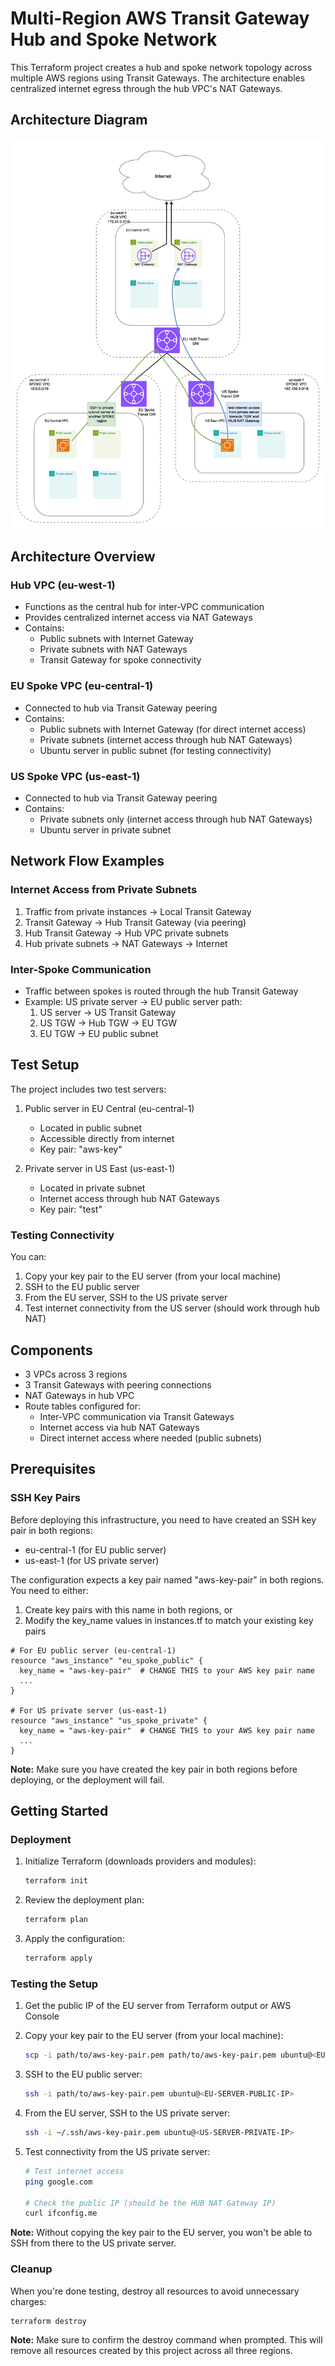 # Multi-Region AWS Transit Gateway Hub and Spoke Network

This Terraform project creates a hub and spoke network topology across multiple AWS regions using Transit Gateways. The architecture enables centralized internet egress through the hub VPC's NAT Gateways.

## Architecture Diagram

![AWS Hub and Spoke Transit Gateway Architecture](aws-hub-spoke-tgw-diagram.jpg)

## Architecture Overview

### Hub VPC (eu-west-1)
- Functions as the central hub for inter-VPC communication
- Provides centralized internet access via NAT Gateways
- Contains:
  - Public subnets with Internet Gateway
  - Private subnets with NAT Gateways
  - Transit Gateway for spoke connectivity

### EU Spoke VPC (eu-central-1)
- Connected to hub via Transit Gateway peering
- Contains:
  - Public subnets with Internet Gateway (for direct internet access)
  - Private subnets (internet access through hub NAT Gateways)
  - Ubuntu server in public subnet (for testing connectivity)

### US Spoke VPC (us-east-1)
- Connected to hub via Transit Gateway peering
- Contains:
  - Private subnets only (internet access through hub NAT Gateways)
  - Ubuntu server in private subnet

## Network Flow Examples

### Internet Access from Private Subnets
1. Traffic from private instances → Local Transit Gateway
2. Transit Gateway → Hub Transit Gateway (via peering)
3. Hub Transit Gateway → Hub VPC private subnets
4. Hub private subnets → NAT Gateways → Internet

### Inter-Spoke Communication
- Traffic between spokes is routed through the hub Transit Gateway
- Example: US private server → EU public server path:
  1. US server → US Transit Gateway
  2. US TGW → Hub TGW → EU TGW
  3. EU TGW → EU public subnet

## Test Setup
The project includes two test servers:
1. Public server in EU Central (eu-central-1)
   - Located in public subnet
   - Accessible directly from internet
   - Key pair: "aws-key"

2. Private server in US East (us-east-1)
   - Located in private subnet
   - Internet access through hub NAT Gateways
   - Key pair: "test"

### Testing Connectivity
You can:
1. Copy your key pair to the EU server (from your local machine)
2. SSH to the EU public server
3. From the EU server, SSH to the US private server
4. Test internet connectivity from the US server (should work through hub NAT)

## Components
- 3 VPCs across 3 regions
- 3 Transit Gateways with peering connections
- NAT Gateways in hub VPC
- Route tables configured for:
  - Inter-VPC communication via Transit Gateways
  - Internet access via hub NAT Gateways
  - Direct internet access where needed (public subnets)

## Prerequisites

### SSH Key Pairs
Before deploying this infrastructure, you need to have created an SSH key pair in both regions:
- eu-central-1 (for EU public server)
- us-east-1 (for US private server)

The configuration expects a key pair named "aws-key-pair" in both regions. You need to either:
1. Create key pairs with this name in both regions, or
2. Modify the key_name values in instances.tf to match your existing key pairs

```hcl
# For EU public server (eu-central-1)
resource "aws_instance" "eu_spoke_public" {
  key_name = "aws-key-pair"  # CHANGE THIS to your AWS key pair name
  ...
}

# For US private server (us-east-1)
resource "aws_instance" "us_spoke_private" {
  key_name = "aws-key-pair"  # CHANGE THIS to your AWS key pair name
  ...
}
```

**Note:** Make sure you have created the key pair in both regions before deploying, or the deployment will fail.

## Getting Started

### Deployment
1. Initialize Terraform (downloads providers and modules):
   ```bash
   terraform init
   ```

2. Review the deployment plan:
   ```bash
   terraform plan
   ```

3. Apply the configuration:
   ```bash
   terraform apply
   ```

### Testing the Setup
1. Get the public IP of the EU server from Terraform output or AWS Console

2. Copy your key pair to the EU server (from your local machine):
   ```bash
   scp -i path/to/aws-key-pair.pem path/to/aws-key-pair.pem ubuntu@<EU-SERVER-PUBLIC-IP>:~/.ssh/
   ```

3. SSH to the EU public server:
   ```bash
   ssh -i path/to/aws-key-pair.pem ubuntu@<EU-SERVER-PUBLIC-IP>
   ```

4. From the EU server, SSH to the US private server:
   ```bash
   ssh -i ~/.ssh/aws-key-pair.pem ubuntu@<US-SERVER-PRIVATE-IP>
   ```

5. Test connectivity from the US private server:
   ```bash
   # Test internet access
   ping google.com

   # Check the public IP (should be the HUB NAT Gateway IP)
   curl ifconfig.me
   ```

**Note:** Without copying the key pair to the EU server, you won't be able to SSH from there to the US private server.

### Cleanup
When you're done testing, destroy all resources to avoid unnecessary charges:
```bash
terraform destroy
```

**Note:** Make sure to confirm the destroy command when prompted. This will remove all resources created by this project across all three regions.
